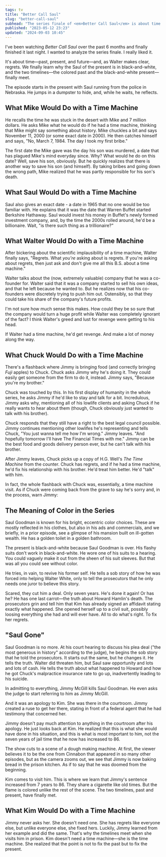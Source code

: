 ```yaml
---
tags: tv
title: "Better Call Saul"
slug: "better-call-saul"
subhead: "The series finale of <em>Better Call Saul</em> is about time and regrets"
published: "2023-05-12 23:23"
updated: "2024-09-03 10:45"
---
```



I've been watching _Better Call Saul_ over the past 6 months and finally finished it last night. I wanted to analyze the series finale.  I really liked it.

It's about time—past, present, and future—and, as Walter makes clear, regrets. We finally learn why the Saul of
the present is in black-and-white, and the two timelines—the colored past and the black-and-white present—finally
meet.

The episode starts in the present with Saul running from the police in Nebraska. He jumps in a dumpster to hide, and,
while he waits, he reflects.

## What Mike Would Do with a Time Machine

He recalls the time he was stuck in the desert with Mike and 7 million dollars. He asks Mike what he would do if he had
a time machine, thinking that Mike might say something about history. Mike chuckles a bit and says November 11, 2000 (or
some exact date in 2000). He then catches himself and says, "No, March 7, 1984. The day I took my first bribe."

The first date the Mike gave was the day his son was murdered, a date that has plagued Mike's mind everyday since. Why?
What would he do on this date? Well, save his son, obviously. But he quickly realizes that there is another way to save
his son (and himself). By taking bribes and going down the wrong path, Mike realized that he was partly responsible for
his son's death.

## What Saul Would Do with a Time Machine

Saul also gives an exact date - a date in 1965 that no one would be too familiar with. He explains that it was the date
that Warren Buffet started Berkshire Hathaway. Saul would invest his money in Buffet's newly formed investment company,
and, by the time the 2000s rolled around, he'd be a billionaire. Wait, "is there such thing as a trillionaire?"

<x-blockquote text="That's it? It's all just money to you?" caption="Mike" />

## What Walter Would Do with a Time Machine

After bickering about the scientific implausibility of a time machine, Walter finally says, "Regrets. What *you're*
asking about is regrets. If you're asking about regrets, then just ask and don't give me all this B.S. about a time
machine."

Walter talks about the (now, extremely valuable) company that he was a co-founder for. Walter said that it was a company
started to sell his own ideas, and that he left because he wanted to. But he realizes now that his co-founders were
discretely trying to push him out. Ostensibly, so that they could take his share of the company's future profits.

I'm not sure how much sense this makes. How could they be so sure that the company would turn a huge profit while Walter
was completely ignorant of the fact? I think Walter's greed and lust for revenge were getting to his head.

If Walter had a time machine, he'd get revenge. And make a lot of money along the way.

## What Chuck Would Do with a Time Machine

There's a flashback where Jimmy is bringing food (and correctly bringing *Fuji* apples) to Chuck. Chuck asks Jimmy why
he's doing it. They could easily get someone from the firm to do it, instead. Jimmy says, "Because you're my brother."

Chuck was touched by this. In his first display of humanity in the whole series, he asks Jimmy if he'd like to stay and
talk for a bit. Incredulous, Jimmy asks why, mentioning all of his lowlife clients and asking Chuck if he really wants
to hear about them (though, Chuck obviously just wanted to talk with his brother).

Chuck responds that they still have a right to the best legal council possible. Jimmy continues mentioning other
lowlifes he's representing and tells Chuck, "You just wanna tell me how I'm wrong." Jimmy leaves. "And hopefully
tomorrow I'll have The Financial Times with me." Jimmy can be the best food and goods delivery person ever, but he can't
talk with his brother.

After Jimmy leaves, Chuck picks up a copy of H.G. Well's *The Time Machine* from the counter. Chuck has regrets, and if
he had a time machine, he'd fix his relationship with his brother. He'd treat him better. He'd "talk" with him.

In fact, the whole flashback with Chuck was, essentially, a time machine visit. As if Chuck were coming back from the
grave to say he's sorry and, in the process, warn Jimmy:

<x-blockquote text="You know, Jimmy, if you don't like where you're headed, you can always change." caption="Chuck" />

## The Meaning of Color in the Series

Saul Goodman is known for his bright, eccentric color choices. These are mostly reflected in his clothes, but also in
his ads and commercials, and we briefly, in a prior episode, see a glimpse of his mansion built on ill-gotten wealth. He
has a golden toilet in a golden bathroom.

The present is black-and-white because Saul Goodman is over. His flashy suits don't work in black-and-white. He wore one
of his suits to a hearing. You could vaguely make it out from the sheen of his suit sleeves. But that was all you could
see without color.

<x-img src="../assets/img/better-call-saul-cover.webp"
       alt="In this promotional image, Gene (the Saul from the present) dons a red jacket in an otherwise black-and-white photo, symbolizing his former self as the conman, Saul Goodman."
       width="200"
       caption="The interplay of black-and-white and color can be seen in the show's promotional image"
        title="Saul Goodman Promotional Image" />

He tries, in vain, to revive his former self. He tells a sob story of how he was forced into helping Walter White, only
to tell the prosecutors that he only needs one juror to believe this story.

Scared, they cut him a deal. Only seven years. He's done it again! Or has he? He has one last carrot—the truth about
Howard Hamlin's death. The prosecutors grin and tell him that Kim has already signed an affidavit stating exactly what
happened. She opened herself up to a civil suit, possibly loosing everything she had and will ever have. All to do
what's right. To fix her regrets.

## "Saul Gone"

Saul Goodman is no more. At his court hearing to discuss his plea deal ("the most generous in history" according to the
judge), he begins the sob story that he told the prosecutors. It starts out the same, but he changes it. He tells the
truth. Walter did threaten him, but Saul saw opportunity and lots and lots of cash. He tells the truth about what
happened to Howard and how he got Chuck's malpractice insurance rate to go up, inadvertently leading to his suicide.

In admitting to everything, Jimmy McGill kills Saul Goodman. He even asks the judge to start referring to him as Jimmy
McGill.

And it was an apology to Kim. She was there in the courtroom. Jimmy created a ruse to get her there, stating in front of
a federal agent that he had testimony that concerned her.

Jimmy doesn't pay much attention to anything in the courtroom after his apology. He just looks back at Kim. He realized
that this is what she would have done in his situation, and this is what is most important to him, not the seven years
of jail time that he now has increased to 86.

The show cuts to a scene of a dough making machine. At first, the viewer believes it to be the one from Cinnabon that
appeared in so many other episodes, but as the camera zooms out, we see that Jimmy is now baking bread in the prison
kitchen. As if to say that he was doomed from the beginning.

Kim comes to visit him. This is where we learn that Jimmy's sentence increased from 7 years to 86. They share a
cigarette like old times. But the flame is colored unlike the rest of the scene. The two timelines, past and present,
have finally met.

<x-sho text="I still can't believe he basically gave up the rest of his life to do what's right.  What an idiot." />

<x-shin text="If you'll remember, Saul got out of the mess with Walter scott-free and with a substantial amount of money.  All he had to do was lay low. But he couldn't do it. It was too boring, and he had to get involved in criminal activity again." />

<x-shin text="I think Saul realized that he could never stay out of trouble with the law. Admitting his guilt and going to jail was his way of accepting that." />

## What Kim Would Do with a Time Machine

Jimmy never asks her. She doesn't need one. She has regrets like everyone else, but unlike everyone else, she fixed
hers. Luckily, Jimmy learned from her example and did the same. That's why the timelines meet when she visits him in
prison. Kim doesn't need a time machine—she is the time machine. She realized that the point is not to fix the past
but to fix the present.

<x-img
    src="../assets/img/saul-gone.webp"
    alt="In the final scene of Better Call Saul, Kim and Jimmy share a cigarette.  The only color in the scene is the flame of the cigarette.  Saul Goodman is dead, and Jimmy McGill is back."
    width="200"
    title="Kim and Jimmy's final cigarette"
    caption="Kim and Jimmy's final cigarette"
/>

